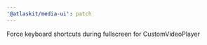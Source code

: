 ```yaml
---
'@atlaskit/media-ui': patch
---
```


Force keyboard shortcuts during fullscreen for CustomVideoPlayer
